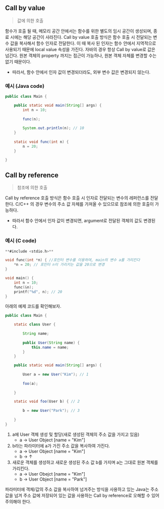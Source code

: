 ## Call by value

> 값에 의한 호출

함수가 호출 될 때, 메모리 공간 안에서는 함수를 위한 별도의 임시 공간이 생성되며, 종료 시에는 해당 공간이 사라진다. Call by value 호출 방식은 함수 호출 시 전달되는 변수 값을 복사해서 함수 인자로 전달한다. 이 때 복사 된 인자는 함수 안에서 지역적으로 사용되기 때문에 local value 속성을 가진다. 자바의 경우 항상 Call by value로 값은 넘긴다. 원본 객체의 property 까지는 접근이 가능하나, 원본 객체 자체를 변경할 수는 없기 때문이다.

-  따라서, 함수 안에서 인자 값이 변경되더라도, 외부 변수 값은 변경되지 않는다.

### 예시 (Java code)

```java
public class Main {

	public static void main(String[] args) {
		int n = 10;
		
		func(n);
		
		System.out.println(n); // 10
	}
	
	static void func(int n) {
		n = 20;
	}

}
```

## Call by reference

> 참조에 의한 호출

Call by reference 호출 방식은 함수 호출 시 인자로 전달되는 변수의 레퍼런스를 전달한다. C/C++ 의 경우 변수의 주소 값 자체를 가져올 수 있으므로 참조에 의한 호출이 가능하다.

-  따라서 함수 안에서 인자 값이 변경되면, argument로 전달된 객체의 값도 변경된다.

### 예시 (C code)

```C
**#include <stdio.h>**

void func(int *n) { //포인터 변수를 이용하여, main의 변수 a를 가리킨다
    *n = 20; // 포인터 n이 가리키는 값을 20으로 변경
}

void main() {
    int n = 10;
    func(&n);
    printf("%d", n); // 20
}
```

아래의 예제 코드를 확인해보자.

```java
public class Main {

	static class User {
	
		String name;
		
		public User(String name) {
			this.name = name;
		}
	}

	public static void main(String[] args) {
	
		User a = new User("Kim"); // 1
		
		foo(a);
	
	}

	static void foo(User b) { // 2
	
		b = new User("Park"); // 3
	
	}
}
```

1. a에 User 객체 생성 및 할당(새로 생성된 객체의 주소 값을 가지고 있음)
	-  a -> User Object [name = "Kim"]
2. b라는 파라미터에 a가 가진 주소 값을 복사하여 가진다.
	-  a -> User Object [name = "Kim"]
	-  b -> ↑
3. 새로운 객체를 생성하고 새로운 생성된 주소 값 b를 가지며 a는 그대로 원본 객체를 가리킨다.
	-  a -> User Obejct [name = "Kim"]
	-  b -> User Object [name = "Park"]

파라미터에 객체/값의 주소 값을 복사하여 넘겨주는 방식을 사용하고 있는 Java는 주소 값을 넘겨 주소 값에 저장되어 있는 값을 사용하는 Call by reference로 오해할 수 있어 주의해야 한다.